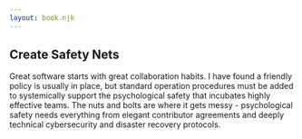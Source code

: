 ```yaml
---
layout: book.njk
---
```


## Create Safety Nets

Great software starts with great collaboration habits. I have found a friendly policy is usually in place, but standard operation procedures must be added to systemically support the psychological safety that incubates highly effective teams. The nuts and bolts are where it gets messy - psychological safety needs everything from elegant contributor agreements and deeply technical cybersecurity and disaster recovery protocols. 